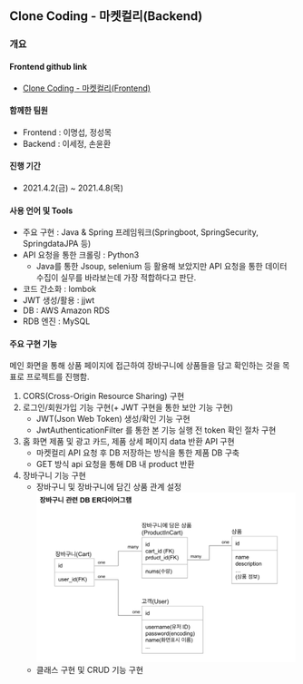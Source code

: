 ## Clone Coding - 마켓컬리(Backend)

### 개요
#### Frontend github link
- [Clone Coding - 마켓컬리(Frontend)](https://github.com/MyoungSeob/clone_kurly)  

#### 함께한 팀원
- Frontend : 이명섭, 정성목
- Backend : 이세정, 손윤환

#### 진행 기간
- 2021.4.2(금) ~ 2021.4.8(목)

#### 사용 언어 및 Tools
- 주요 구현 : Java & Spring 프레임워크(Springboot, SpringSecurity, SpringdataJPA 등)
- API 요청을 통한 크롤링 : Python3 
  - Java를 통한 Jsoup, selenium 등 활용해 보았지만 API 요청을 통한 데이터 수집이 실무를 바라보는데 가장 적합하다고 판단.
- 코드 간소화 : lombok
- JWT 생성/활용 : jjwt
- DB : AWS Amazon RDS 
- RDB 엔진 : MySQL

#### 주요 구현 기능
메인 화면을 통해 상품 페이지에 접근하여 장바구니에 상품들을 담고 확인하는 것을 목표로 프로젝트를 진행함.
1. CORS(Cross-Origin Resource Sharing) 구현
2. 로그인/회원가입 기능 구현(+ JWT 구현을 통한 보안 기능 구현)
   - JWT(Json Web Token) 생성/확인 기능 구현
   - JwtAuthenticationFilter 를 통한 본 기능 실행 전 token 확인 절차 구현
3. 홈 화면 제품 및 광고 카드, 제품 상세 페이지 data 반환 API 구현
   - 마켓컬리 API 요청 후 DB 저장하는 방식을 통한 제품 DB 구축
   - GET 방식 api 요청을 통해 DB 내 product 반환
4. 장바구니 기능 구현
   - 장바구니 및 장바구니에 담긴 상품 관계 설정  
   ![cartERDiagram](images/cartERDiagram.png)   
   - 클래스 구현 및 CRUD 기능 구현